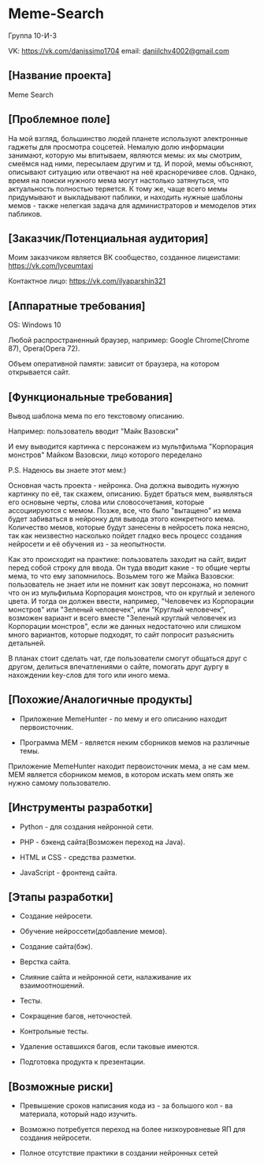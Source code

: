 # Meme-Search
Группа 10-И-3

VK: https://vk.com/danissimo1704 email: daniilchv4002@gmail.com

## [Название проекта]

Meme Search

## [Проблемное поле]

На мой взгляд, большинство людей планете используют электронные гаджеты для просмотра соцсетей. Немалую долю информации занимают, которую мы впитываем, являются мемы: их мы смотрим, смеёмся над ними, пересылаем другим и тд. И порой, мемы объсняют, описывают ситуацию или отвечают на неё красноречивее слов. Однако, время на поиски нужного мема могут настолько затянуться, что актуальность полностью теряется. К тому же, чаще всего мемы придумывают и выкладывают паблики, и находить нужные шаблоны мемов - также нелегкая задача для администраторов и мемоделов этих пабликов.

## [Заказчик/Потенциальная аудитория]

Моим заказчиком является ВК сообщество, созданное лицеистами: https://vk.com/lyceumtaxi

Контактное лицо: https://vk.com/ilyaparshin321

## [Аппаратные требования]

OS: Windows 10

Любой распространенный браузер, например: Google Chrome(Chrome 87), Opera(Opera 72).

Объем оперативной памяти: зависит от браузера, на котором открывается сайт.

## [Функциональные требования]

Вывод шаблона мема по его текстовому описанию.

Например: пользователь вводит "Майк Вазовски" 

И ему выводится картинка с персонажем из мультфильма "Корпорация монстров" Майком Вазовски, лицо которого переделано

P.S. Надеюсь вы знаете этот мем:)

Основная часть проекта - нейронка. Она должна выводить нужную картинку по её, так скажем, описанию. Будет браться мем, выявляться его основыне черты, слова или словосочетания, которые ассоциируются с мемом. Позже, все, что было "вытащено" из мема будет забиваться в нейронку для вывода этого конкретного мема. Количество мемов, которые будут занесены в нейросеть пока неясно, так как неизвестно насколько пойдет гладко весь процесс создания нейросети и её обучения из - за неопытности. 

Как это происходит на практике: пользователь заходит на сайт, видит перед собой строку для ввода. Он туда вводит какие - то общие черты мема, то что ему запомнилось. Возьмем того же Майка Вазовски: пользователь не знает или не помнит как зовут персонажа, но помнит что он из мульфильма Корпорация монстров, что он круглый и зеленого цвета. И тогда он должен ввести, например, "Человечек из Корпорации монстров" или "Зеленый человечек", или "Круглый человечек", возможен вариант и всего вместе "Зеленый круглый человечек из Корпорации монстров", если же данных недостаточно или слишком много вариантов, которые подходят, то сайт попросит разъяснить детальней.

В планах стоит сделать чат, где пользователи смогут общаться друг с другом, делиться впечатлениями о сайте, помогать друг дургу в нахождении key-слов для того или иного мема.


## [Похожие/Аналогичные продукты]

* Приложение MemeHunter - по мему и его описанию находит первоисточник.

* Программа MEM - является неким сборников мемов на различные темы.

Приложение MemeHunter находит первоисточник мема, а не сам мем. MEM является сборником мемов, в котором искать мем опять же нужно самому пользователю.

## [Инструменты разработки]

* Python - для создания нейронной сети.

* PHP - бэкенд сайта(Возможен переход на Java).

* HTML и CSS - средства разметки.

* JavaScript - фронтенд сайта.


## [Этапы разработки]

* Создание нейросети.

* Обучение нейроссети(добавление мемов).

* Создание сайта(бэк).

* Верстка сайта.

* Слияние сайта и нейронной сети, налаживание их взаимоотношений.

* Тесты.

* Сокращение багов, неточностей.

* Контрольные тесты.

* Удаление оставшихся багов, если таковые имеются.

* Подготовка продукта к презентации.

## [Возможные риски]

* Превышение сроков написания кода из - за большого кол - ва материала, который надо изучить.

* Возможно потребуется переход на более низкоуровневые ЯП для создания нейросети.

* Полное отсутствие практики в создании нейронных сетей
